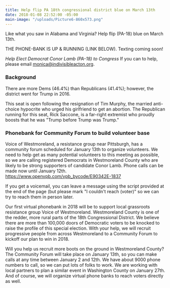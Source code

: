 ```yaml
---
title: Help flip PA 18th congressional district blue on March 13th
date: 2018-01-08 22:52:00 -05:00
main-image: "/uploads/Picture6-860x573.png"
---
```


Like what you saw in Alabama and Virginia? Help flip (PA-18) blue on March 13th.

THE PHONE-BANK IS UP & RUNNING (LINK BELOW). Texting coming soon!

*Help Elect Democrat Conor Lamb (PA-18) to Congress*
If you can to help, please email monica@indivisibleacton.org.

### Background

There are more Dems (46.4%) than Republicans (41.4%); however, the district went for Trump in 2016.

This seat is open following the resignation of Tim Murphy, the married anti-choice hypocrite who urged his girlfriend to get an abortion. The Republican running for this seat, Rick Saccone, is a far-right extremist who proudly boosts that he was "Trump before Trump was Trump."

### Phonebank for Community Forum to build volunteer base

Voice of Westmoreland, a resistance group near Pittsburgh, has a community forum scheduled for January 13th to organize volunteers. We need to help get as many potential volunteers to this meeting as possible, so we are calling registered Democrats in Westmoreland County who are likely to be strong supporters of candidate Conor Lamb. Phone calls can be made now until January 12th. https://www.openvpb.com/vpb_bycode/E90342E-1837

If you get a voicemail, you can leave a message using the script provided at the end of the page (but please mark "I couldn't reach (voter)" so we can try to reach them in person later.

Our first virtual phonebank in 2018 will be to support local grassroots resistance group Voice of Westmoreland. Westmoreland County is one of the redder, more rural parts of the 18th Congressional District. We believe there are more than 100,000 doors of Democratic voters to be knocked to raise the profile of this special election. With your help, we will recruit progressive people from across Westmoreland to a Community Forum to kickoff our plan to win in 2018.

Will you help us recruit more boots on the ground in Westmoreland County? The Community Forum will take place on January 13th, so you can make calls at any time between January 2 and 12th. We have about 9000 phone numbers to call, so we can put lots of folks to work. We are working with local partners to plan a similar event in Washington County on January 27th. And of course, we will organize virtual phone banks to reach voters directly as well.